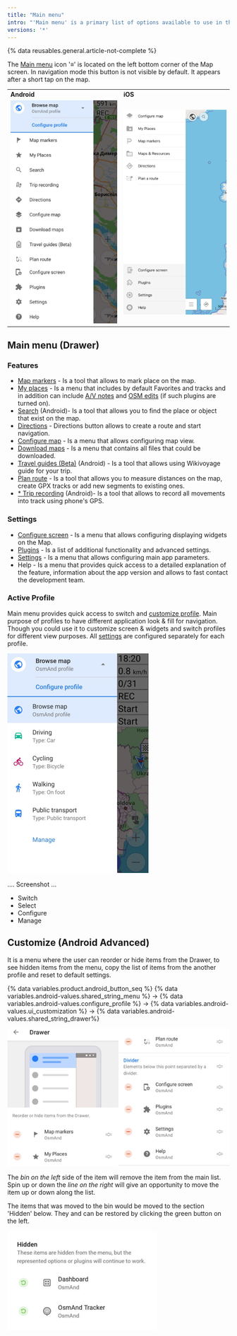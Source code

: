 ```yaml
---
title: "Main menu"
intro: "'Main menu' is a primary list of options available to use in the application. It provides quick access to the profile configuration, features and global settings."
versions: '*'
---
```

{% data reusables.general.article-not-complete %}

<!-- - Make similar description of Main menu to [Configure map menu](/osmand/map/configure-map-menu)
- explain each item in the drawer with links if they are not present
- explain how to configure items list in the drawer -->

The [Main menu](/osmand/widgets/map-buttons#main-menu) icon '&#8801;' is located on the left bottom corner of the Map screen. In navigation mode this button is not visible by default. It appears after a short tap on the map. 

| | |
|------------|------------|
| **Android** | **iOS** |
|![Main menu Android](/assets/images/menu/main_menu_Android.png)|![Main menu iOS](/assets/images/menu/main_menu_iOS.png)|

## Main menu (Drawer)

### Features
- [Map markers](/osmand/personal/markers) - Is a tool that allows to mark place on the map.
- [My places](//osmand/personal/myplaces) - Is a menu that includes by default Favorites and tracks and in addition can include [A/V notes](/osmand/plugins/audio-video-notes) and [OSM edits](/osmand/plugins/osm-editing) (if such plugins are turned on). 
- [Search](/osmand/search) (Android)- Is a tool that allows you to find the place or object that exist on the map.
- [Directions](/osmand/widgets/map-buttons#directions) - Directions button allows to create a route and start navigation.
- [Configure map](/osmand/map/configure-map-menu) - Is a menu that allows configuring map view.
- [Download maps](/osmand/start-with/download-maps) - Is a menu that contains all files that could be downloaded.
- [Travel guides (Beta)](/osmand/plan-route/travel-guides) (Android) - Is a tool that allows using Wikivoyage guide for your trip.
- [Plan route](/osmand/plan-route/create-route) - Is a tool that allows you to measure distances on the map, create GPX tracks or add new segments to existing ones.
- [* Trip recording](/osmand/plugins/trip-recording) (Android)- Is a tool that allows to record all movements into track using phone's GPS. 

### Settings
- [Configure screen](/osmand/widgets/configure-screen) - Is a menu that allows configuring displaying widgets on the Map.
- [Plugins](/osmand/plugins) - Is a list of additional functionality and advanced settings.
- [Settings](/osmand/personal/global-settings) - Is a menu that allows configuring main app parameters.
- Help - Is a menu that provides quick access to a detailed explanation of the feature,  information about the app version and allows to fast contact the development team.

### Active Profile

Main menu provides quick access to switch and [customize profile](/osmand/personal/profiles). Main purpose of profiles to have different application look & fill for navigation. Though you could use it to customize screen & widgets and switch profiles for different view purposes. All [settings](/osmand/personal/profiles) are configured separately for each profile.

![profile_menu](/assets/images/menu/profile_menu.png)

.... Screenshot ...
- Switch
- Select
- Configure
- Manage


## Customize (Android Advanced)

It is a menu where the user can reorder or hide items from the Drawer, to see hidden items from the menu, copy the list of items from the another profile and reset to default settings.

{% data variables.product.android_button_seq %} {% data variables.android-values.shared_string_menu %} → {% data variables.android-values.configure_profile %} → {% data variables.android-values.ui_customization %} → {% data variables.android-values.shared_string_drawer%}

![Drawer menu items ](/assets/images/settings/drawer_menu_correct.png)

The *bin on the left* side of the item will remove the item from the main list.
Spin up or down the *line on the right* will give an opportunity to move the item up or down along the list.

The items that was moved to the bin would be moved to the section 'Hidden' below. They and can be restored by clicking the green button on the left.

![Drawer menu hidden items ](/assets/images/settings/drawer_menu_hidden_items.png)

